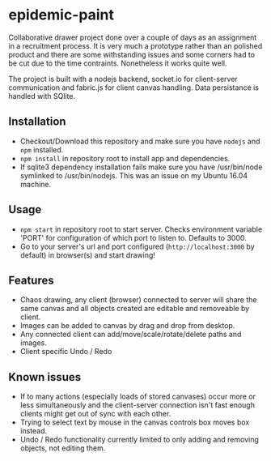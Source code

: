 # epidemic-paint

Collaborative drawer project done over a couple of days as an assignment in a recruitment process. It is very much a prototype rather than an polished product and there are some withstanding issues and some corners had to be cut due to the time contraints.  Nonetheless it works quite well.

The project is built with a nodejs backend, socket.io for client-server communication and fabric.js for client canvas handling. Data persistance is handled with SQlite.

## Installation
* Checkout/Download this repository and make sure you have `nodejs` and `npm` installed.
* `npm install` in repository root to install app and dependencies.
* If sqlite3 dependency installation fails make sure you have /usr/bin/node symlinked to /usr/bin/nodejs. This was an issue on my Ubuntu 16.04 machine.

## Usage
* `npm start` in repository root to start server. Checks environment variable 'PORT' for configuration of which port to listen to. Defaults to 3000.
* Go to your server's url and port configured (`http://localhost:3000` by default) in browser(s) and start drawing!

## Features
* Chaos drawing, any client (browser) connected to server will share the same canvas and all objects created are editable and removeable by client.
* Images can be added to canvas by drag and drop from desktop.
* Any connected client can add/move/scale/rotate/delete paths and images.
* Client specific Undo / Redo

## Known issues
* If to many actions (especially loads of stored canvases) occur more or less simultaneously and the client-server connection isn't fast enough clients might get out of sync with each other.
* Trying to select text by mouse in the canvas controls box moves box instead.
* Undo / Redo functionality currently limited to only adding and removing objects, not editing them.
